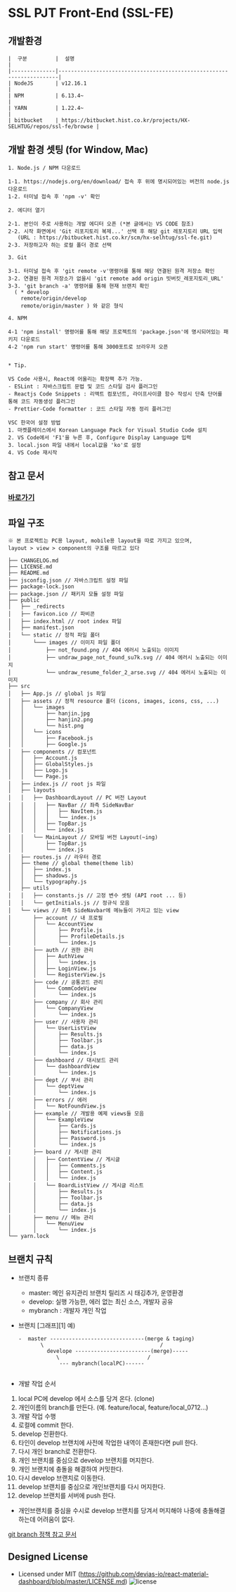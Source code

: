 
# SSL PJT Front-End (SSL-FE)

## 개발환경    
```
|  구분         |  설명                                                                 |
|--------------|----------------------------------------------------------------------|
| NodeJS       | v12.16.1                                                             |
| NPM          | 6.13.4~                                                              |
| YARN         | 1.22.4~                                                              |
| bitbucket    | https://bitbucket.hist.co.kr/projects/HX-SELHTUG/repos/ssl-fe/browse |
```

## 개발 환경 셋팅 (for Window, Mac)
```
1. Node.js / NPM 다운로드
 
1-1. https://nodejs.org/en/download/ 접속 후 위에 명시되어있는 버전의 node.js 다운로드
1-2. 터미널 접속 후 'npm -v' 확인

2. 에디터 열기

2-1. 본인이 주로 사용하는 개발 에디터 오픈 (*본 글에서는 VS CODE 참조)
2-2. 시작 화면에서 'Git 리포지토리 복제...' 선택 후 해당 git 레포지토리 URL 입력
   (URL : https://bitbucket.hist.co.kr/scm/hx-selhtug/ssl-fe.git)
2-3. 저장하고자 하는 로컬 폴더 경로 선택

3. Git

3-1. 터미널 접속 후 'git remote -v'명령어를 통해 해당 연결된 원격 저장소 확인
3-2. 연결된 원격 저장소가 없을시 'git remote add origin 빗버킷_레포지토리_URL'
3-3. 'git branch -a' 명령어를 통해 현재 브랜치 확인
  ( * develop
    remote/origin/develop
    remote/origin/master ) 와 같은 형식

4. NPM

4-1 'npm install' 명령어를 통해 해당 프로젝트의 'package.json'에 명시되어있는 패키지 다운로드
4-2 'npm run start' 명령어를 통해 3000포트로 브라우저 오픈
 
```
 
```
* Tip.

VS Code 사용시, React에 어울리는 확장팩 추가 가능.
- ESLint : 자바스크립트 문법 및 코드 스타일 검사 플러그인
- Reactjs Code Snippets : 리액트 컴포넌트, 라이프사이클 함수 작성시 단축 단어를 통해 코드 자동생성 플러그인
- Prettier-Code formatter : 코드 스타일 자동 정리 플러그인

VSC 한국어 설정 방법
1. 마켓플레이스에서 Korean Language Pack for Visual Studio Code 설치
2. VS Code에서 'F1'을 누른 후, Configure Display Language 입력
3. local.json 파일 내에서 local값을 'ko'로 설정
4. VS Code 재시작
```
## 참고 문서

### [바로가기](https://app.spaceli.io/space/1hosTH2bzRt1f3tW15dLnJXQIjn8DuPgl/page/1oQ1V-ywOFRAFhvg6yYd2my2avsnF8fSG)

## 파일 구조
```
※ 본 프로젝트는 PC용 layout, mobile용 layout을 따로 가지고 있으며,
layout > view > component의 구조를 따르고 있다

├── CHANGELOG.md
├── LICENSE.md
├── README.md
├── jsconfig.json // 자바스크립트 설정 파일
├── package-lock.json
├── package.json // 패키지 모듈 설정 파일
├── public
│   ├── _redirects
│   ├── favicon.ico // 파비콘
│   ├── index.html // root index 파일
│   ├── manifest.json
│   └── static // 정적 파일 폴더
│       └─── images // 이미지 파일 폴더
│           ├── not_found.png // 404 에러시 노출되는 이미지
│           ├── undraw_page_not_found_su7k.svg // 404 에러시 노출되는 이미지
│           └── undraw_resume_folder_2_arse.svg // 404 에러시 노출되는 이미지
├── src
│   ├── App.js // global js 파일
│   ├── assets // 정적 resource 폴더 (icons, images, icons, css, ...)
│   │   └── images
│   │       ├── hanjin.jpg
│   │       ├── hanjin2.png
│   │       └── hist.png
│   │   └── icons
│   │       ├── Facebook.js
│   │       ├── Google.js
│   ├── components // 컴포넌트
│   │   ├── Account.js
│   │   ├── GlobalStyles.js
│   │   ├── Logo.js
│   │   └── Page.js
│   ├── index.js // root js 파일
│   ├── layouts
│   │   ├── DashboardLayout // PC 버전 Layout
│   │   │   ├── NavBar // 좌측 SideNavBar
│   │   │   │   ├── NavItem.js
│   │   │   │   └── index.js
│   │   │   ├── TopBar.js
│   │   │   └── index.js
│   │   └── MainLayout // 모바일 버전 Layout(~ing)
│   │       ├── TopBar.js
│   │       └── index.js
│   ├── routes.js // 라우터 경로
│   ├── theme // global theme(theme lib)
│   │   ├── index.js 
│   │   ├── shadows.js
│   │   └── typography.js
│   ├── utils
│   │   ├── constants.js // 고정 변수 셋팅 (API root ... 등)
│   │   └── getInitials.js // 정규식 모음
│   └── views // 좌측 SideNavbar에 메뉴들이 가지고 있는 view
│       ├── account // 내 프로필
│       │   └── AccountView
│       │       ├── Profile.js
│       │       ├── ProfileDetails.js
│       │       └── index.js
│       ├── auth // 권한 관리
│       │   ├── AuthView
│       │   │   └── index.js
│       │   ├── LoginView.js
│       │   └── RegisterView.js
│       ├── code // 공통코드 관리
│       │   └── CommCodeView
│       │       └── index.js
│       ├── company // 회사 관리
│       │   └── CompanyView
│       │       └── index.js
│       ├── user // 사용자 관리
│       │   └── UserListView
│       │       ├── Results.js
│       │       ├── Toolbar.js
│       │       ├── data.js
│       │       └── index.js
│       ├── dashboard // 대시보드 관리
│       │   └── dashboardView
│       │       └── index.js
│       ├── dept // 부서 관리
│       │   └── deptView
│       │       └── index.js
│       ├── errors // 에러
│       │   └── NotFoundView.js
│       ├── example // 개발용 예제 views들 모음
│       │   └── ExampleView
│       │       ├── Cards.js
│       │       ├── Notifications.js
│       │       ├── Password.js
│       │       └── index.js
│       ├── board // 게시판 관리
│       │   ├── ContentView // 게시글
│       │   │   ├── Comments.js
│       │   │   ├── Content.js
│       │   │   └── index.js
│       │   └── BoardListView // 게시글 리스트
│       │       ├── Results.js
│       │       ├── Toolbar.js
│       │       ├── data.js
│       │       └── index.js
│       ├── menu // 메뉴 관리
│       │   └── MenuView
│       │       └── index.js
└── yarn.lock

```

## 브랜치 규칙   
- 브랜치 종류  
  - master: 메인 유지관리 브랜치 릴리즈 시 태깅추가, 운영환경      
  - develop: 실행 가능한, 에러 없는 최신 소스, 개발자 공유    
  - mybranch : 개발자 개인 작업    
 
- 브랜치 [그래프][1] 예) 
  
  ```
  -  master ------------------------------(merge & taging)
         \                                     /  
	       develope ------------------------(merge)-----
	          \                            /     
               --- mybranch(localPC)------        
                                               
  ```
 - 개발 작업 순서
 1. local PC에 develop 에서 소스를 당겨 온다. (clone)
 2. 개인이름의 branch를 만든다. (예. feature/local, feature/local_0712...)
 3. 개발 작업 수행
 4. 로컬에 commit 한다.
 5. develop 전환한다.
 6. 타인이 develop 브랜치에 사전에 작업한 내역이 존재한다면 pull 한다.
 7. 다시 개인 branch로 전환한다.
 8. 개인 브랜치를 중심으로 develop 브랜치를 머지한다.
 9. 개인 브랜치에 충돌을 해결하여 커밋한다.
 10. 다시 develop 브랜치로 이동한다.
 11. develop 브랜치를 중심으로 개인브랜치를 다시 머지한다.
 12. develop 브랜치를 서버에 push 한다.
 
 - 개인브랜치를 중심을 수시로 develop 브랜치를 당겨서 머지해야 나중에 충돌해결하는데 어려움이 없다.
 
[git branch 정책 참고 문서](https://techblog.woowahan.com/2553/)

## Designed License

- Licensed under MIT (https://github.com/devias-io/react-material-dashboard/blob/master/LICENSE.md)
  ![license](https://img.shields.io/badge/license-MIT-blue.svg)
